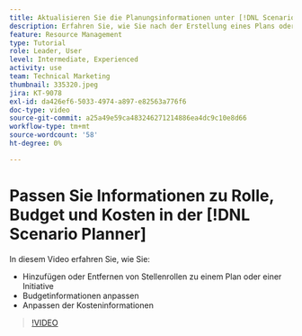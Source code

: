 ```yaml
---
title: Aktualisieren Sie die Planungsinformationen unter [!DNL Scenario Planner]
description: Erfahren Sie, wie Sie nach der Erstellung eines Plans oder einer Initiative im [!DNL Scenario Planner].
feature: Resource Management
type: Tutorial
role: Leader, User
level: Intermediate, Experienced
activity: use
team: Technical Marketing
thumbnail: 335320.jpeg
jira: KT-9078
exl-id: da426ef6-5033-4974-a897-e82563a776f6
doc-type: video
source-git-commit: a25a49e59ca483246271214886ea4dc9c10e8d66
workflow-type: tm+mt
source-wordcount: '58'
ht-degree: 0%

---
```


# Passen Sie Informationen zu Rolle, Budget und Kosten in der [!DNL Scenario Planner]

In diesem Video erfahren Sie, wie Sie:

* Hinzufügen oder Entfernen von Stellenrollen zu einem Plan oder einer Initiative
* Budgetinformationen anpassen
* Anpassen der Kosteninformationen

>[!VIDEO](https://video.tv.adobe.com/v/335320/?quality=12&learn=on)
